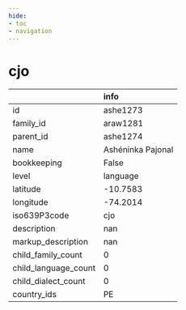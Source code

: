 ```yaml
---
hide:
- toc
- navigation
---
```

# cjo
|                      | info              |
|:---------------------|:------------------|
| id                   | ashe1273          |
| family_id            | araw1281          |
| parent_id            | ashe1274          |
| name                 | Ashéninka Pajonal |
| bookkeeping          | False             |
| level                | language          |
| latitude             | -10.7583          |
| longitude            | -74.2014          |
| iso639P3code         | cjo               |
| description          | nan               |
| markup_description   | nan               |
| child_family_count   | 0                 |
| child_language_count | 0                 |
| child_dialect_count  | 0                 |
| country_ids          | PE                |